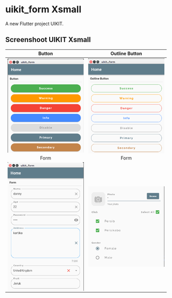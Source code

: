 # uikit_form Xsmall

A new Flutter project UIKIT.

## Screenshoot UIKIT Xsmall

|                            Button                             |                             Outline Button                             |
| :-----------------------------------------------------------: | :--------------------------------------------------------------------: |
| <img src="screenshot/button.png" alt="Button" align="center"> | <img src="screenshot/outline.png" alt="Outline Button" align="center"> |
|                             Form                              |                                  Form                                  |
|  <img src="screenshot/form_1.png" alt="Form" align="center">  |      <img src="screenshot/form_2.png" alt="Form" align="center">       |
